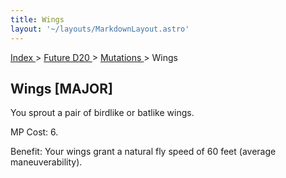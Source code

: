 ```yaml
---
title: Wings
layout: '~/layouts/MarkdownLayout.astro'
---
```


[ Index ](/) > [ Future D20 ](/future.d20.srd) > [ Mutations ](/future.d20.srd/mutations) > Wings

##  Wings [MAJOR]

You sprout a pair of birdlike or batlike wings.

MP Cost: 6.

Benefit: Your wings grant a natural fly speed of 60 feet (average
maneuverability).

